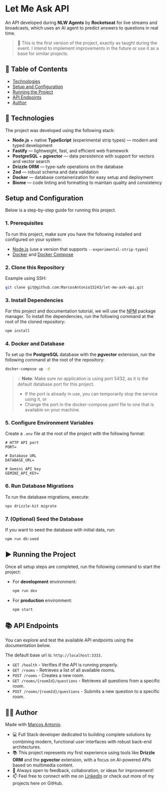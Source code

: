 # Let Me Ask API

An API developed during **NLW Agents** by **Rocketseat** for live streams and broadcasts, which uses an AI agent to predict answers to questions in real time.

> 🧪 This is the first version of the project, exactly as taught during the event. I intend to implement improvements in the future or use it as a base for similar projects.

## 📑 Table of Contents

- [Technologies](#-technologies)
- [Setup and Configuration](#-setup-and-configuration)
- [Running the Project](#-running-the-project)
- [API Endpoints](#-api-endpoints)
- [Author](#-author)

## 🚀 Technologies

The project was developed using the following stack:

- **Node.js** + native **TypeScript** (experimental strip types) — modern and typed development
- **Fastify** — lightweight, fast, and efficient web framework
- **PostgreSQL** + **pgvector** — data persistence with support for vectors and vector search
- **Drizzle ORM** — type-safe operations on the database
- **Zod** — robust schema and data validation
- **Docker** — database containerization for easy setup and deployment
- **Biome** — code linting and formatting to maintain quality and consistency

## Setup and Configuration

Below is a step-by-step guide for running this project.

### 1. Prerequisites

To run this project, make sure you have the following installed and configured on your system:

- [Node.js](https://nodejs.org) (use a version that supports `--experimental-strip-types`)
- [Docker](https://www.docker.com/) and [Docker Compose](https://docs.docker.com/compose)

### 2. Clone this Repository

Example using SSH:

```bash
git clone git@github.com:MarcosAntonio15243/let-me-ask-api.git
```

### 3. Install Dependencies

For this project and documentation tutorial, we will use the [NPM](https://www.npmjs.com) package manager. To install the dependencies, run the following command at the root of the cloned repository:

```bash
npm install
```

### 4. Docker and Database

To set up the **PostgreSQL** database with the **pgvector** extension, run the following command at the root of the repository:

```bash
docker-compose up -d
``` 

> 💡 **Note**: Make sure no application is using port 5432, as it is the default database port for this project.
> - If the port is already in use, you can temporarily stop the service using it, or
> - Change the port in the docker-compose.yaml file to one that is available on your machine.

### 5. Configure Environment Variables

Create a `.env` file at the root of the project with the following format:

```env
# HTTP API port
PORT=

# Database URL
DATABASE_URL=

# Gemini API key
GEMINI_API_KEY=
```

### 6. Run Database Migrations

To run the database migrations, execute:

```bash
npx drizzle-kit migrate
```

### 7. (Optional) Seed the Database

If you want to seed the database with initial data, run:

```bash
npm run db:seed
```

## ▶️ Running the Project

Once all setup steps are completed, run the following command to start the project:

- For **development** environment:
  
  ```bash
  npm run dev
  ```

- For **production** environment:

  ```bash
  npm start
  ```

## 📚 API Endpoints

You can explore and test the available API endpoints using the documentation below.

The default base url is: `http://localhost:3333`.

- `GET /health` - Verifies if the API is running properly.
- `GET /rooms` - Retrieves a list of all available rooms.
- `POST /rooms` - Creates a new room.
- `GET /rooms/{roomId}/questions` - Retrieves all questions from a specific room.
- `POST /rooms/{roomId}/questions` - Submits a new question to a specific room.

## 🙋‍♂️ Author

Made with  [Marcos Antonio](https://github.com/MarcosAntonio15243).

- 💻 Full Stack developer dedicated to building complete solutions by combining modern, functional user interfaces with robust back-end architectures.
- 📚 This project represents my first experience using tools like **Drizzle ORM** and the **pgvector** extension, with a focus on AI-powered APIs based on multimedia content.
- 🚀 Always open to feedback, collaboration, or ideas for improvement!
- 📫 Feel free to connect with me on [LinkedIn](https://www.linkedin.com/in/marcos-antonio-18059b234) or check out more of my projects here on GitHub.